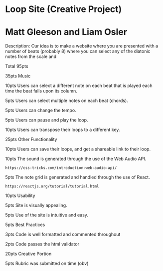 # Loop Site (Creative Project)
# Matt Gleeson and Liam Osler

Description: Our idea is to make a website where you are presented with a number of beats (probably 8) where you can select any of the diatonic notes from the scale and 

Total 95pts

35pts Music

  10pts Users can select a different note on each beat that is played each time the beat falls upon its column.

  5pts Users can select multiple notes on each beat (chords).

  5pts Users can change the tempo.
  
  5pts Users can pause and play the loop.

  10pts Users can transpose their loops to a different key.

25pts Other Functionality
  
  10pts Users can save their loops, and get a shareable link to their loop.

  10pts The sound is generated through the use of the Web Audio API.

    https://css-tricks.com/introduction-web-audio-api/
    
  5pts The note grid is generated and handled through the use of React.
  
    https://reactjs.org/tutorial/tutorial.html

10pts Usability
  

  5pts Site is visually appealing.

  5pts Use of the site is intuitive and easy.

5pts Best Practices

  3pts Code is well formatted and commented throughout
  
  2pts Code passes the html validator

20pts Creative Portion 

5pts Rubric was submitted on time (obv)